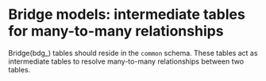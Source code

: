 # Bridge models: intermediate tables for many-to-many relationships

Bridge(bdg\_) tables should reside in the `common` schema. These tables act as intermediate tables to resolve many-to-many relationships between two tables.